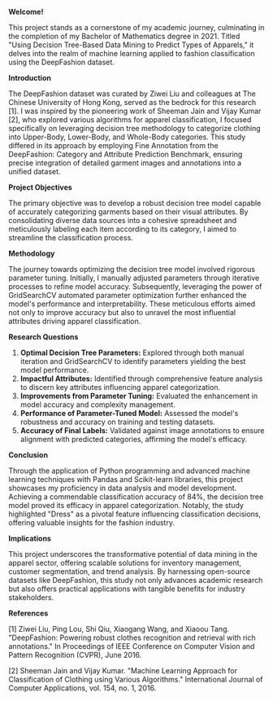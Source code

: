 **Welcome!**

This project stands as a cornerstone of my academic journey, culminating in the completion of my Bachelor of Mathematics degree in 2021.
Titled "Using Decision Tree-Based Data Mining to Predict Types of Apparels," it delves into the realm of machine learning applied to fashion
classification using the DeepFashion dataset.

**Introduction**

The DeepFashion dataset was curated by Ziwei Liu and colleagues at The Chinese University of Hong Kong, served as the bedrock for
this research [1]. I was inspired by the pioneering work of Sheeman Jain and Vijay Kumar [2], who explored various algorithms for apparel
classification, I focused specifically on leveraging decision tree methodology to categorize clothing into Upper-Body, Lower-Body, and
Whole-Body categories. This study differed in its approach by employing Fine Annotation from the DeepFashion: Category and Attribute Prediction
Benchmark, ensuring precise integration of detailed garment images and annotations into a unified dataset.

**Project Objectives**

The primary objective was to develop a robust decision tree model capable of accurately categorizing garments based on their visual attributes.
By consolidating diverse data sources into a cohesive spreadsheet and meticulously labeling each item according to its category, I aimed to
streamline the classification process.

**Methodology**

The journey towards optimizing the decision tree model involved rigorous parameter tuning. Initially, I manually adjusted parameters through
iterative processes to refine model accuracy. Subsequently, leveraging the power of GridSearchCV automated parameter optimization further enhanced
the model's performance and interpretability. These meticulous efforts aimed not only to improve accuracy but also to unravel the most influential
attributes driving apparel classification.

**Research Questions**

1. **Optimal Decision Tree Parameters:** Explored through both manual iteration and GridSearchCV to identify parameters yielding the best model performance.
2. **Impactful Attributes:** Identified through comprehensive feature analysis to discern key attributes influencing apparel categorization.
3. **Improvements from Parameter Tuning:** Evaluated the enhancement in model accuracy and complexity management.
4. **Performance of Parameter-Tuned Model:** Assessed the model's robustness and accuracy on training and testing datasets.
5. **Accuracy of Final Labels:** Validated against image annotations to ensure alignment with predicted categories, affirming the model's efficacy.

**Conclusion**

Through the application of Python programming and advanced machine learning techniques with Pandas and Scikit-learn libraries, this project showcases
my proficiency in data analysis and model development. Achieving a commendable classification accuracy of 84%, the decision tree model proved its
efficacy in apparel categorization. Notably, the study highlighted "Dress" as a pivotal feature influencing classification decisions, offering valuable
insights for the fashion industry.

**Implications**

This project underscores the transformative potential of data mining in the apparel sector, offering scalable solutions for inventory management,
customer segmentation, and trend analysis. By harnessing open-source datasets like DeepFashion, this study not only advances academic research but
also offers practical applications with tangible benefits for industry stakeholders.



**References**

[1] Ziwei Liu, Ping Lou, Shi Qiu, Xiaogang Wang, and Xiaoou Tang. "DeepFashion: Powering robust clothes recognition and retrieval with rich annotations." In Proceedings of IEEE Conference on Computer Vision and Pattern Recognition (CVPR), June 2016.

[2] Sheeman Jain and Vijay Kumar. "Machine Learning Approach for Classification of Clothing using Various Algorithms." International Journal of Computer Applications, vol. 154, no. 1, 2016.
